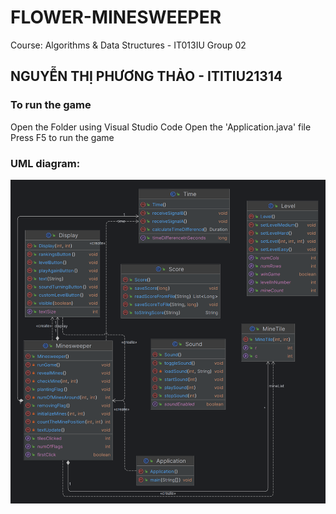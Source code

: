# FLOWER-MINESWEEPER
Course: Algorithms & Data Structures - IT013IU Group 02
## NGUYỄN THỊ PHƯƠNG THẢO - ITITIU21314 
### To run the game
Open the Folder using Visual Studio Code
Open the 'Application.java' file
Press F5 to run the game
### UML diagram: 
<img src="uml.png" alt="uml1">